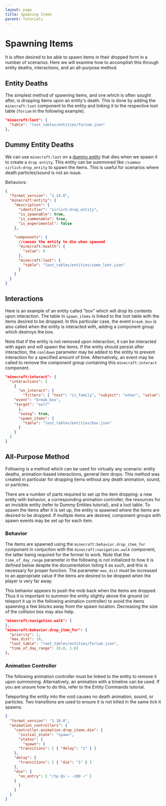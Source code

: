 ```yaml
---
layout: page
title: Spawning Items
parent: Tutorials
---
```


# Spawning Items

It is often desired to be able to spawn items in their dropped form in a number of scenarios. Here we will examine how to accomplish this through entity deaths, interactions, and an all-purpose method.

## Entity Deaths

The simplest method of spawning items, and one which is often sought after, is dropping items upon an entity's death. This is done by adding the `minecraft:loot` component to the entity and linking it to the respective loot table (`forium` in the following example).

```json
"minecraft:loot": {
  "table": "loot_tables/entities/forium.json"
},
```
## Dummy Entity Deaths

We can use `minecraft:loot` on a [dummy entity](/tutorials/dummy-entities) that dies when we spawn it to create a `drop entity`. This entity can be summoned like `/summon sirlich:drop_entity` to spawn the items. This is useful for scenarios where death particles/sound is not an issue.

Behaviors:

```json
{
  "format_version": "1.14.0",
  "minecraft:entity": {
    "description": {
      "identifier": "sirlich:drop_entity",
      "is_spawnable": true,
      "is_summonable": true,
      "is_experimental": false
    },
    
    "components": {
      //causes the entity to die when spawned
      "minecraft:health": {
        "value": 0
      },
      "minecraft:loot": {
        "table": "loot_tables/entities/some_loot.json"
      }
    }
  }
}
```


## Interactions

Here is an example of an entity called "box" which will drop its contents upon interaction. The table in `spawn_items` is linked to the loot table with the items desired to be dropped. In this particular case, the event `break_box` is also called when the entity is interacted with, adding a component group which destroys the box.

Note that if the entity is not removed upon interaction, it can be interacted with again and will spawn the items. If the entity should persist after interaction, the `cooldown` parameter may be added to the entity to prevent interaction for a specified amount of time. Alternatively, an event may be called to remove the component group containing this `minecraft:interact` component.

```json
"minecraft:interact": {
  "interactions": [
    {
      "on_interact": {
        "filters": { "test": "is_family", "subject": "other", "value": "player" },
	"event": "break_box",
	"target": "self"
      },
      "swing": true,
      "spawn_items": {
        "table": "loot_tables/entities/box.json"
      }
    }
  ]
}
```

## All-Purpose Method

Following is a method which can be used for virtually any scenario: entity deaths, animation-based interactions, general item drops. This method was created in particular for dropping items without any death animation, sound, or particles.

There are a number of parts required to set up the item dropping: a new entity with behavior, a corresponding animation controller, the resources for an invisible entity (refer to Dummy Entities tutorial), and a loot table. To spawn the items after it is set up, the entity is spawned where the items are desired to be dropped. If multiple items are desired, component groups with spawn events may be set up for each item.

### Behavior

The items are spawned using the `minecraft:behavior.drop_item_for` component in conjuction with the `minecraft:navigation.walk` component, the latter being required for the former to work. Note that the `time_of_day_range` parameter in the following is not initialized to how it is defined below despite the documentation listing it as such, and this is necessary for proper function. The parameter `max_dist` must be increased to an appropriate value if the items are desired to be dropped when the player is very far away.

This behavior appears to push the mob back when the items are dropped. Thus it is important to summon the entity slightly above the ground (or teleport it up in the following animation controller) to avoid the items spawning a few blocks away from the spawn location. Decreasing the size of the collision box may also help.

```json
"minecraft:navigation.walk": {
},
"minecraft:behavior.drop_item_for": {
  "priority": 1,
  "max_dist": 16,
  "loot_table": "loot_tables/entities/forium.json",
  "time_of_day_range": [0.0, 1.0]
},
```

### Animation Controller

The following animation controller must be linked to the entity to remove it upon summoning. Alternatively, an animation with a timeline can be used. If you are unsure how to do this, refer to the Entity Commands tutorial.

Teleporting the entity into the void causes no death animation, sound, or particles. Two transitions are used to ensure it is not killed in the same tick it spawns.

```json
{
  "format_version": "1.10.0",
  "animation_controllers": {
    "controller.animation.drop_items.die": {
      "initial_state": "spawn",
      "states": {
        "spawn": {
	  "transitions": [ { "delay": "1" } ]
	},
	"delay": {
	  "transitions": [ { "die": "1" } ]
	},
	"die": {
	  "on_entry": [ "/tp @s ~ -200 ~" ]
	}
      }
    }
  }
}
```
